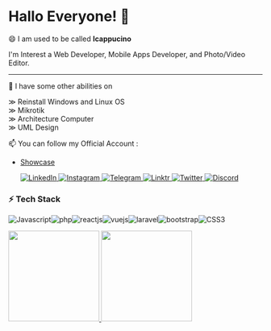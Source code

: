# Hallo Everyone! 👋

😄 I am used to be called **Icappucino**

I'm Interest a Web Developer, Mobile Apps Developer, and Photo/Video Editor.

---

🌱 I have some other abilities on 

&#8811; Reinstall Windows and Linux OS </br>
&#8811; Mikrotik </br>
&#8811; Architecture Computer </br>
&#8811; UML Design </br>

📫 You can follow my Official Account :
- [Showcase](https://www.showwcase.com/icappucino)

  <a href="https://www.linkedin.com/in/afjani23" target="_blank">
    <img alt="LinkedIn" src="https://img.shields.io/badge/linkedin-%230077B5.svg?&style=for-the-badge&logo=linkedin&logoColor=white" />
  </a> 
  <a href="https://instagram.com/icappucino_" target="_blank">
    <img alt="Instagram" src="https://img.shields.io/badge/instagram-%23E4405F.svg?&style=for-the-badge&logo=instagram&logoColor=white" />
  </a>
    <a href="https://t.me/Icappucino7" target="_blank">
    <img alt="Telegram" src="https://img.shields.io/badge/Telegram-2CA5E0?style=for-the-badge&logo=telegram&logoColor=white" />
  </a>
     <a href="https://linktr.ee/icappucino" target="_blank">
    <img alt="Linktr" src="https://img.shields.io/badge/linktree-39E09B?style=for-the-badge&logo=linktree&logoColor=white" />
  </a>
      <a href="https://twitter.com/Icappucino7" target="_blank">
    <img alt="Twitter" src="https://img.shields.io/badge/Twitter-1DA1F2?style=for-the-badge&logo=twitter&logoColor=white" />
  </a>
      <a href="https://discord.gg/xj49eZ4dYy" target="_blank">
    <img alt="Discord" src="https://img.shields.io/badge/Discord-7289DA?style=for-the-badge&logo=discord&logoColor=white" />
  </a>


 </p>
 <h3>⚡ Tech Stack</h3>
 <p style="display:flex">
 <img alt="Javascript" src="https://img.shields.io/badge/JavaScript-F7DF1E?style=for-the-badge&logo=javascript&logoColor=black" />
 <img alt="php" src="https://img.shields.io/badge/PHP-777BB4?style=for-the-badge&logo=php&logoColor=white" />
 <img alt="reactjs" src="https://img.shields.io/badge/React-20232A?style=for-the-badge&logo=react&logoColor=61DAFB" />
 <img alt="vuejs" src="https://img.shields.io/badge/Vue.js-35495E?style=for-the-badge&logo=vue.js&logoColor=4FC08D" />
 <img alt="laravel" src="https://img.shields.io/badge/Laravel-FF2D20?style=for-the-badge&logo=laravel&logoColor=white" />
 <img alt="bootstrap" src="https://img.shields.io/badge/Bootstrap-563D7C?style=for-the-badge&logo=bootstrap&logoColor=white" />
 <img alt="CSS3" src="https://img.shields.io/badge/CSS3-1572B6?style=for-the-badge&logo=css3&logoColor=white" />
 </p>


<p align="left">
<a href="https://github.com/Abjanii">
  <img height="180em" src="https://github-readme-stats-eight-theta.vercel.app/api?username=Abjanii&show_icons=true&theme=algolia&include_all_commits=true&count_private=true"/>
  <img height="180em" src="https://github-readme-stats-eight-theta.vercel.app/api/top-langs/?username=Abjanii&layout=compact&langs_count=8&theme=algolia"/>
</a>
</p>

